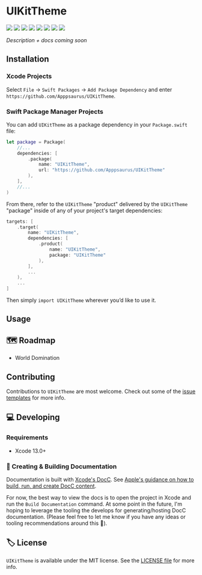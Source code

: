 # UIKitTheme

<!-- Header Logo -->

<!-- <div align="center">
   <img width="600px" src="./Extras/banner-logo.png" alt="Banner Logo">
</div> -->


<!-- Badges -->

<p>
    <img src="https://img.shields.io/badge/Swift-5.5-F06C33.svg" />
    <img src="https://img.shields.io/badge/iOS-11.0+-865EFC.svg" />
    <img src="https://img.shields.io/badge/iPadOS-15.0+-F65EFC.svg" />
<!--    <img src="https://img.shields.io/badge/macOS-12.0+-179AC8.svg" />-->
    <img src="https://img.shields.io/badge/tvOS-9.0+-41465B.svg" />
    <img src="https://img.shields.io/badge/watchOS-8.0+-1FD67A.svg" />
    <img src="https://img.shields.io/badge/License-MIT-blue.svg" />
    <img src="https://github.com/Apppsaurus/UIKitTheme/workflows/Build%20&%20Test/badge.svg" />
    <a href="https://github.com/apple/swift-package-manager">
      <img src="https://img.shields.io/badge/spm-compatible-brightgreen.svg?style=flat" />
    </a>
</p>


<p align="center">

_Description + docs coming soon_

<p />


## Installation

### Xcode Projects

Select `File` -> `Swift Packages` -> `Add Package Dependency` and enter `https://github.com/Apppsaurus/UIKitTheme`.


### Swift Package Manager Projects

You can add `UIKitTheme` as a package dependency in your `Package.swift` file:

```swift
let package = Package(
    //...
    dependencies: [
        .package(
            name: "UIKitTheme",
            url: "https://github.com/Apppsaurus/UIKitTheme"
        ),
    ],
    //...
)
```


<!-- 🔑 UNCOMMENT THE INSTRUCTIONS BELOW IF THE GITHUB REPO NAME MATCHES THE LIBRARY NAME 👇 -->

<!-- From there, refer to `UIKitTheme` as a "target dependency" in any of _your_ package's targets that need it.

```swift
targets: [
    .target(
        name: "UIKitTheme",
        dependencies: [
          "UIKitTheme",
        ],
        ...
    ),
    ...
]
``` -->

<!-- 🔑 UNCOMMENT THE INSTRUCTIONS BELOW IF THE GITHUB REPO NAME DOESN'T MATCH THE LIBRARY NAME 👇 -->

From there, refer to the `UIKitTheme` "product" delivered by the `UIKitTheme` "package" inside of any of your project's target dependencies:

```swift
targets: [
    .target(
        name: "UIKitTheme",
        dependencies: [
            .product(
                name: "UIKitTheme",
                package: "UIKitTheme"
            ),
        ],
        ...
    ),
    ...
]
```

<!-- Proceed from above choice accordingly (and delete this comment) -->

Then simply `import UIKitTheme` wherever you’d like to use it.


<!--
    🔑 UNCOMMENT THE INSTRUCTIONS BELOW IF USING THE `@_exported` feature
    might be handy. 👇
-->

<!-- **📝 Note:** To make the library available to your entire project, you could also leverage the [functionality of the `@_exported` keyword](https://forums.swift.org/t/package-manager-exported-dependencies/11615) by placing the following line somewhere at the top level of your project:

```swift
@_exported import UIKitTheme
``` -->


## Usage



## 🗺 Roadmap

- World Domination



## Contributing

Contributions to `UIKitTheme` are most welcome. Check out some of the [issue templates](./.github/ISSUE_TEMPLATE/) for more info.



## 💻 Developing

### Requirements

- Xcode 13.0+


### 📜 Creating & Building Documentation

Documentation is built with [Xcode's DocC](https://developer.apple.com/documentation/docc). See [Apple's guidance on how to build, run, and create DocC content](https://developer.apple.com/documentation/docc/api-reference-syntax).

For now, the best way to view the docs is to open the project in Xcode and run the `Build Documentation` command. At some point in the future, I'm hoping to leverage the tooling the develops for generating/hosting DocC documentation. (Please feel free to let me know if you have any ideas or tooling recommendations around this 🙂).


## 🏷 License

`UIKitTheme` is available under the MIT license. See the [LICENSE file](./LICENSE) for more info.
